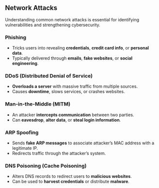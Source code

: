 ## Network Attacks

Understanding common network attacks is essential for identifying vulnerabilities and strengthening cybersecurity.

### **Phishing**
- Tricks users into revealing **credentials**, **credit card info**, or **personal data**.
- Typically delivered through **emails**, **fake websites**, or **social engineering**.

### **DDoS (Distributed Denial of Service)**
- **Overloads a server** with massive traffic from multiple sources.
- Causes **downtime**, slows services, or crashes websites.

### **Man-in-the-Middle (MITM)**
- An attacker **intercepts communication** between two parties.
- Can **eavesdrop**, **alter data**, or **steal login information**.

### **ARP Spoofing**
- Sends **fake ARP messages** to associate attacker’s MAC address with a legitimate IP.
- Redirects traffic through the attacker’s system.

### **DNS Poisoning (Cache Poisoning)**
- Alters DNS records to redirect users to **malicious websites**.
- Can be used to **harvest credentials** or distribute **malware**.
